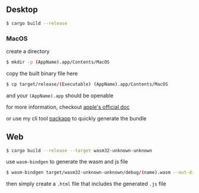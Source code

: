 ## Desktop

```sh
$ cargo build --release
```

### MacOS

create a directory

```sh
$ mkdir -p (AppName).app/Contents/MacOS
```

copy the built binary file here

```sh
$ cp target/release/(Executable) (AppName).app/Contents/MacOS
```

and your `(AppName).app` should be openable

for more information, checkout [apple's official doc](https://developer.apple.com/library/archive/documentation/CoreFoundation/Conceptual/CFBundles/BundleTypes/BundleTypes.html)

or use my cli tool [packapp](https://git.sr.ht/~slmjkdbtl/packapp) to quickly generate the bundle

## Web

```sh
$ cargo build --release --target wasm32-unknown-unknown
```

use `wasm-bindgen` to generate the wasm and js file

```sh
$ wasm-bindgen target/wasm32-unknown-unknown/debug/(name).wasm --out-dir (anywhere) --target web
```

then simply create a `.html` file that includes the generated `.js` file

